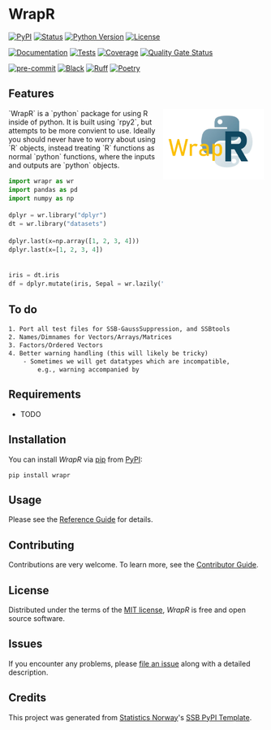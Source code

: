 # WrapR

[![PyPI](https://img.shields.io/pypi/v/ssb-wrapr.svg)][pypi status]
[![Status](https://img.shields.io/pypi/status/ssb-wrapr.svg)][pypi status]
[![Python Version](https://img.shields.io/pypi/pyversions/ssb-wrapr)][pypi status]
[![License](https://img.shields.io/pypi/l/ssb-wrapr)][license]

[![Documentation](https://github.com/statisticsnorway/ssb-wrapr/actions/workflows/docs.yml/badge.svg)][documentation]
[![Tests](https://github.com/statisticsnorway/ssb-wrapr/actions/workflows/tests.yml/badge.svg)][tests]
[![Coverage](https://sonarcloud.io/api/project_badges/measure?project=statisticsnorway_ssb-wrapr&metric=coverage)][sonarcov]
[![Quality Gate Status](https://sonarcloud.io/api/project_badges/measure?project=statisticsnorway_ssb-wrapr&metric=alert_status)][sonarquality]

[![pre-commit](https://img.shields.io/badge/pre--commit-enabled-brightgreen?logo=pre-commit&logoColor=white)][pre-commit]
[![Black](https://img.shields.io/badge/code%20style-black-000000.svg)][black]
[![Ruff](https://img.shields.io/endpoint?url=https://raw.githubusercontent.com/astral-sh/ruff/main/assets/badge/v2.json)](https://github.com/astral-sh/ruff)
[![Poetry](https://img.shields.io/endpoint?url=https://python-poetry.org/badge/v0.json)][poetry]

[pypi status]: https://pypi.org/project/ssb-wrapr/
[documentation]: https://statisticsnorway.github.io/ssb-wrapr
[tests]: https://github.com/statisticsnorway/ssb-wrapr/actions?workflow=Tests
[sonarcov]: https://sonarcloud.io/summary/overall?id=statisticsnorway_ssb-wrapr
[sonarquality]: https://sonarcloud.io/summary/overall?id=statisticsnorway_ssb-wrapr
[pre-commit]: https://github.com/pre-commit/pre-commit
[black]: https://github.com/psf/black
[poetry]: https://python-poetry.org/

## Features

<img src="images/WrapR-logo.png" alt="Logo" align = "right" height="139" class="logo">
`WrapR` is a `python` package for using R inside of python.
It is built using `rpy2`, but attempts to be more convient to use.
Ideally you should never have to worry about using `R` objects,
instead treating `R` functions as normal `python` functions, where the inputs
and outputs are `python` objects.

```python
import wrapr as wr
import pandas as pd
import numpy as np

dplyr = wr.library("dplyr")
dt = wr.library("datasets")

dplyr.last(x=np.array([1, 2, 3, 4]))
dplyr.last(x=[1, 2, 3, 4])


iris = dt.iris
df = dplyr.mutate(iris, Sepal = wr.lazily("round(Sepal.Length * 2, 0)"))
```

## To do

    1. Port all test files for SSB-GaussSuppression, and SSBtools
    2. Names/Dimnames for Vectors/Arrays/Matrices
    3. Factors/Ordered Vectors
    4. Better warning handling (this will likely be tricky)
        - Sometimes we will get datatypes which are incompatible,
            e.g., warning accompanied by

## Requirements

- TODO

## Installation

You can install _WrapR_ via [pip] from [PyPI]:

```console
pip install wrapr
```

## Usage

Please see the [Reference Guide] for details.

## Contributing

Contributions are very welcome.
To learn more, see the [Contributor Guide].

## License

Distributed under the terms of the [MIT license][license],
_WrapR_ is free and open source software.

## Issues

If you encounter any problems,
please [file an issue] along with a detailed description.

## Credits

This project was generated from [Statistics Norway]'s [SSB PyPI Template].

[statistics norway]: https://www.ssb.no/en
[pypi]: https://pypi.org/
[ssb pypi template]: https://github.com/statisticsnorway/ssb-pypitemplate
[file an issue]: https://github.com/statisticsnorway/ssb-wrapr/issues
[pip]: https://pip.pypa.io/

<!-- github-only -->

[license]: https://github.com/statisticsnorway/ssb-wrapr/blob/main/LICENSE
[contributor guide]: https://github.com/statisticsnorway/ssb-wrapr/blob/main/CONTRIBUTING.md
[reference guide]: https://statisticsnorway.github.io/ssb-wrapr/reference.html
